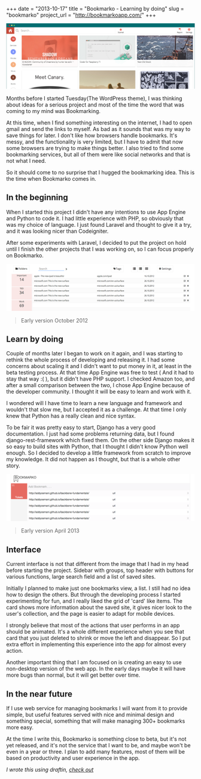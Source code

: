 +++
date        = "2013-10-17"
title       = "Bookmarko - Learning by doing"
slug        = "bookmarko"
project_url = "http://bookmarkoapp.com/"
+++

![Bookmarko](/img/bookmarko_large.png)

Months before I started Tuesday(The WordPress theme), I was thinking about ideas for a serious project and most of the time the word that was coming to my mind was Bookmarking.  

At this time, when I find something interesting on the internet, I had to open gmail and send the links to myself. As bad as it sounds that was my way to save things for later. I don't like how browsers handle bookmarks. It's messy, and the functionality is very limited, but I have to admit that now some browsers are trying to make things better. I also tried to find some bookmarking services, but all of them were like social networks and that is not what I need.  

So it should come to no surprise that I hugged the bookmarking idea. This is the time when Bookmarko comes in.

## In the beginning

When I started this project I didn't have any intentions to use App Engine and Python to code it. I had little experience with PHP, so obviously that was my choice of language. I just found Laravel and thought to give it a try, and it was looking nicer than Codeigniter.  

After some experiments with Laravel, I decided to put the project on hold until I finish the other projects that I was working on, so I can focus properly on Bookmarko.  


![Bookmarko](/img/bookmarko_1.png)  

> Early version October 2012

## Learn by doing

Couple of months later I began to work on it again, and I was starting to rethink the whole process of developing and releasing it. I had some concerns about scaling it and I didn't want to put money in it, at least in the beta testing process. At that time App Engine was free to test ( And it had to stay that way :( ), but it didn't have PHP support. I checked Amazon too, and after a small comparison between the two, I chose App Engine because of the developer community. I thought it will be easy to learn and work with it.  

I wondered will I have time to learn a new language and framework and wouldn't that slow me, but I accepted it as a challenge. At that time I only knew that Python has a really clean and nice syntax.  

To be fair it was pretty easy to start, Django has a very good documentation. I just had some problems returning data, but I found django-rest-framework which fixed them.
On the other side Django makes it so easy to build sites with Python, that I thought I didn't know Python well enough. So I decided to develop a little framework from scratch to improve my knowledge. It did not happen as I thought, but that is a whole other story.  

![Bookmarko](/img/bookmarko_2.png)  

> Early version April 2013

## Interface


Current interface is not that different from the image that I had in my head before starting the project. Sidebar with groups, top header with buttons for various functions, large search field and a list of saved sites.  

Initially I planned to make just one bookmarks view, a list. I still had no idea how to design the others. But through the developing process I started experimenting for fun, and I really liked the grid of 'card' like items.
The card shows more information about the saved site, it gives nicer look to the user's collection, and the page is easier to adapt for mobile devices.  

I strongly believe that most of the actions that user performs in an app should be animated. It's a whole different experience when you see that card that you just deleted to shrink or move the left and disappear. So I put extra effort in implementing this experience into the app for almost every action.  

Another important thing that I am focused on is creating an easy to use non-desktop version of the web app. In the early days maybe it will have more bugs than normal, but it will get better over time.  

## In the near future

If I use web service for managing bookmarks I will want from it to provide simple, but useful features served with nice and minimal design and something special, something that will make managing 300+ bookmarks more easy.  

At the time I write this, Bookmarko is something close to beta, but it's not yet released, and it's not the service that I want to be, and maybe won't be even in a year or three. I plan to add many features, most of them will be based on productivity and user experience in the app.  

*I wrote this using draftin, [check out](http://draftin.com)*
